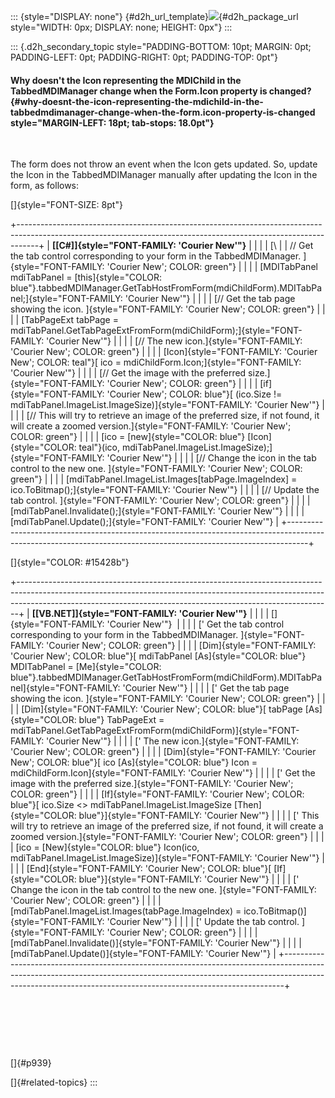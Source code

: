 ::: {style="DISPLAY: none"}
[](ms-xhelp:///?Id=d2h_url_template){#d2h_url_template}![](!package_url!){#d2h_package_url style="WIDTH: 0px; DISPLAY: none; HEIGHT: 0px"}
:::

::: {.d2h_secondary_topic style="PADDING-BOTTOM: 10pt; MARGIN: 0pt; PADDING-LEFT: 0pt; PADDING-RIGHT: 0pt; PADDING-TOP: 0pt"}
#### Why doesn\'t the Icon representing the MDIChild in the TabbedMDIManager change when the Form.Icon property is changed? {#why-doesnt-the-icon-representing-the-mdichild-in-the-tabbedmdimanager-change-when-the-form.icon-property-is-changed style="MARGIN-LEFT: 18pt; tab-stops: 18.0pt"}

 

The form does not throw an event when the Icon gets updated. So, update the Icon in the TabbedMDIManager manually after updating the Icon in the form, as follows:

[]{style="FONT-SIZE: 8pt"} 

+-----------------------------------------------------------------------------------------------------------------------------------------------------------------+
| **[\[C#\]]{style="FONT-FAMILY: 'Courier New'"}**                                                                                                                |
|                                                                                                                                                                 |
| [\                                                                                                                                                              |
| // Get the tab control corresponding to your form in the TabbedMDIManager. ]{style="FONT-FAMILY: 'Courier New'; COLOR: green"}                                  |
|                                                                                                                                                                 |
| [MDITabPanel mdiTabPanel = [this]{style="COLOR: blue"}.tabbedMDIManager.GetTabHostFromForm(mdiChildForm).MDITabPanel;]{style="FONT-FAMILY: 'Courier New'"}      |
|                                                                                                                                                                 |
| [// Get the tab page showing the icon. ]{style="FONT-FAMILY: 'Courier New'; COLOR: green"}                                                                      |
|                                                                                                                                                                 |
| [TabPageExt tabPage = mdiTabPanel.GetTabPageExtFromForm(mdiChildForm);]{style="FONT-FAMILY: 'Courier New'"}                                                     |
|                                                                                                                                                                 |
| [// The new icon.]{style="FONT-FAMILY: 'Courier New'; COLOR: green"}                                                                                            |
|                                                                                                                                                                 |
| [Icon]{style="FONT-FAMILY: 'Courier New'; COLOR: teal"}[ ico = mdiChildForm.Icon;]{style="FONT-FAMILY: 'Courier New'"}                                          |
|                                                                                                                                                                 |
| [// Get the image with the preferred size.]{style="FONT-FAMILY: 'Courier New'; COLOR: green"}                                                                   |
|                                                                                                                                                                 |
| [if]{style="FONT-FAMILY: 'Courier New'; COLOR: blue"}[ (ico.Size != mdiTabPanel.ImageList.ImageSize)]{style="FONT-FAMILY: 'Courier New'"}                       |
|                                                                                                                                                                 |
| [// This will try to retrieve an image of the preferred size, if not found, it will create a zoomed version.]{style="FONT-FAMILY: 'Courier New'; COLOR: green"} |
|                                                                                                                                                                 |
| [ico = [new]{style="COLOR: blue"} [Icon]{style="COLOR: teal"}(ico, mdiTabPanel.ImageList.ImageSize);]{style="FONT-FAMILY: 'Courier New'"}                       |
|                                                                                                                                                                 |
| [// Change the icon in the tab control to the new one. ]{style="FONT-FAMILY: 'Courier New'; COLOR: green"}                                                      |
|                                                                                                                                                                 |
| [mdiTabPanel.ImageList.Images\[tabPage.ImageIndex\] = ico.ToBitmap();]{style="FONT-FAMILY: 'Courier New'"}                                                      |
|                                                                                                                                                                 |
| [// Update the tab control. ]{style="FONT-FAMILY: 'Courier New'; COLOR: green"}                                                                                 |
|                                                                                                                                                                 |
| [mdiTabPanel.Invalidate();]{style="FONT-FAMILY: 'Courier New'"}                                                                                                 |
|                                                                                                                                                                 |
| [mdiTabPanel.Update();]{style="FONT-FAMILY: 'Courier New'"}                                                                                                     |
+-----------------------------------------------------------------------------------------------------------------------------------------------------------------+

[]{style="COLOR: #15428b"} 

+------------------------------------------------------------------------------------------------------------------------------------------------------------------------------------------------------------------------------------------+
| **[\[VB.NET\]]{style="FONT-FAMILY: 'Courier New'"}**                                                                                                                                                                                     |
|                                                                                                                                                                                                                                          |
| []{style="FONT-FAMILY: 'Courier New'"}                                                                                                                                                                                                   |
|                                                                                                                                                                                                                                          |
| [\' Get the tab control corresponding to your form in the TabbedMDIManager. ]{style="FONT-FAMILY: 'Courier New'; COLOR: green"}                                                                                                          |
|                                                                                                                                                                                                                                          |
| [Dim]{style="FONT-FAMILY: 'Courier New'; COLOR: blue"}[ mdiTabPanel [As]{style="COLOR: blue"} MDITabPanel = [Me]{style="COLOR: blue"}.tabbedMDIManager.GetTabHostFromForm(mdiChildForm).MDITabPanel]{style="FONT-FAMILY: 'Courier New'"} |
|                                                                                                                                                                                                                                          |
| [\' Get the tab page showing the icon. ]{style="FONT-FAMILY: 'Courier New'; COLOR: green"}                                                                                                                                               |
|                                                                                                                                                                                                                                          |
| [Dim]{style="FONT-FAMILY: 'Courier New'; COLOR: blue"}[ tabPage [As]{style="COLOR: blue"} TabPageExt = mdiTabPanel.GetTabPageExtFromForm(mdiChildForm)]{style="FONT-FAMILY: 'Courier New'"}                                              |
|                                                                                                                                                                                                                                          |
| [\' The new icon.]{style="FONT-FAMILY: 'Courier New'; COLOR: green"}                                                                                                                                                                     |
|                                                                                                                                                                                                                                          |
| [Dim]{style="FONT-FAMILY: 'Courier New'; COLOR: blue"}[ ico [As]{style="COLOR: blue"} Icon = mdiChildForm.Icon]{style="FONT-FAMILY: 'Courier New'"}                                                                                      |
|                                                                                                                                                                                                                                          |
| [\' Get the image with the preferred size.]{style="FONT-FAMILY: 'Courier New'; COLOR: green"}                                                                                                                                            |
|                                                                                                                                                                                                                                          |
| [If]{style="FONT-FAMILY: 'Courier New'; COLOR: blue"}[ ico.Size \<\> mdiTabPanel.ImageList.ImageSize [Then]{style="COLOR: blue"}]{style="FONT-FAMILY: 'Courier New'"}                                                                    |
|                                                                                                                                                                                                                                          |
| [\' This will try to retrieve an image of the preferred size, if not found, it will create a zoomed version.]{style="FONT-FAMILY: 'Courier New'; COLOR: green"}                                                                          |
|                                                                                                                                                                                                                                          |
| [ico = [New]{style="COLOR: blue"} Icon(ico, mdiTabPanel.ImageList.ImageSize)]{style="FONT-FAMILY: 'Courier New'"}                                                                                                                        |
|                                                                                                                                                                                                                                          |
| [End]{style="FONT-FAMILY: 'Courier New'; COLOR: blue"}[ [If]{style="COLOR: blue"}]{style="FONT-FAMILY: 'Courier New'"}                                                                                                                   |
|                                                                                                                                                                                                                                          |
| [\' Change the icon in the tab control to the new one. ]{style="FONT-FAMILY: 'Courier New'; COLOR: green"}                                                                                                                               |
|                                                                                                                                                                                                                                          |
| [mdiTabPanel.ImageList.Images(tabPage.ImageIndex) = ico.ToBitmap()]{style="FONT-FAMILY: 'Courier New'"}                                                                                                                                  |
|                                                                                                                                                                                                                                          |
| [\' Update the tab control. ]{style="FONT-FAMILY: 'Courier New'; COLOR: green"}                                                                                                                                                          |
|                                                                                                                                                                                                                                          |
| [mdiTabPanel.Invalidate()]{style="FONT-FAMILY: 'Courier New'"}                                                                                                                                                                           |
|                                                                                                                                                                                                                                          |
| [mdiTabPanel.Update()]{style="FONT-FAMILY: 'Courier New'"}                                                                                                                                                                               |
+------------------------------------------------------------------------------------------------------------------------------------------------------------------------------------------------------------------------------------------+

 

 

 

[]{#p939} 

[]{#related-topics}
:::
